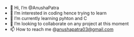- 👋 Hi, I’m @AnushaPatra
- 👀 I’m interested in coding hence trying to learn
- 🌱 I’m currently learning pyhton and C
- 💞️ I’m looking to collaborate on any project at this moment
- 📫 How to reach me @anushapatra03@gmail.com

<!---
AnushaPatra/AnushaPatra is a ✨ special ✨ repository because its `README.md` (this file) appears on your GitHub profile.
You can click the Preview link to take a look at your changes.
--->
